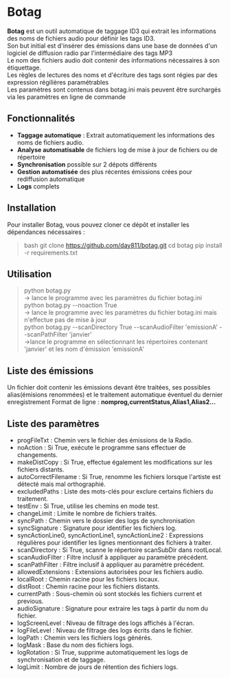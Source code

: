 # Botag 

**Botag** est un outil automatique de taggage ID3 qui extrait les informations des noms de fichiers audio pour définir les tags ID3.  
Son but initial est d'insérer des émissions dans une base de données d'un logiciel de diffusion radio par l'intermédiaire des tags MP3  
Le nom des fichiers audio doit contenir des informations nécessaires à son étiquettage.  
Les règles de lectures des noms et d'écriture des tags sont régies par des expression régilières paramétrables   
Les paramètres sont contenus dans botag.ini mais peuvent être surchargés via les paramètres en ligne de commande  

## Fonctionnalités ##

- **Taggage automatique** : Extrait automatiquement les informations des noms de fichiers audio.
- **Analyse automatisable** de fichiers log de mise à jour de fichiers ou  de répertoire
- **Synchronisation** possible sur 2 dépots différents
- **Gestion automatisée** des plus récentes émissions crées pour rediffusion automatique
- **Logs** complets

## Installation ##

Pour installer Botag, vous pouvez cloner ce dépôt et installer les dépendances nécessaires :

> bash 
> git clone https://github.com/day811/botag.git 
> cd botag 
> pip install -r requirements.txt 

## Utilisation ##

> python botag.py  
  -> lance le programme avec les paramètres du fichier botag.ini  
> python botag.py --noaction True   
  -> lance le programme avec les paramètres du fichier botag.ini mais n'effectue pas de mise à jour  
> python botag.py --scanDirectory True --scanAudioFilter 'emissionA' --scanPathFilter 'janvier'  
  ->lance le programme en sélectionnant les répertoires contenant 'janvier' et les nom d'émission 'emissionA'  

## Liste des émissions ##
Un fichier doit contenir les émissions devant être traitées, ses possibles alias(émisions renommées) et le traitement automatique éventuel du dernier enregistrement
Format de ligne : 
**nomprog,currentStatus,Alias1,Alias2...**


## Liste des paramètres ##

- progFileTxt : Chemin vers le fichier des émissions de la Radio.
- noAction : Si True, exécute le programme sans effectuer de changements.
- makeDistCopy : Si True, effectue également les modifications sur les fichiers distants.
- autoCorrectFilename : Si True, renomme les fichiers lorsque l'artiste est détecté mais mal orthographié.
- excludedPaths : Liste des mots-clés pour exclure certains fichiers du traitement.
- testEnv : Si True, utilise les chemins en mode test.
- changeLimit : Limite le nombre de fichiers traités.
- syncPath : Chemin vers le dossier des logs de synchronisation 
- syncSignature : Signature pour identifier les fichiers log.
- syncActionLine0, syncActionLine1, syncActionLine2 : Expressions régulières pour identifier les lignes mentionnant des fichiers à traiter.
- scanDirectory : Si True, scanne le répertoire scanSubDir dans rootLocal.
- scanAudioFilter : Filtre inclusif à appliquer au paramètre précédent.
- scanPathFilter : Filtre inclusif à appliquer au paramètre précédent.
- allowedExtensions : Extensions autorisées pour les fichiers audio.
- localRoot : Chemin racine pour les fichiers locaux.
- distRoot : Chemin racine pour les fichiers distants.
- currentPath : Sous-chemin où sont stockés les fichiers current et previous.
- audioSignature : Signature pour extraire les tags à partir du nom du fichier.
- logScreenLevel : Niveau de filtrage des logs affichés à l'écran.
- logFileLevel : Niveau de filtrage des logs écrits dans le fichier.
- logPath : Chemin vers les fichiers logs générés.
- logMask : Base du nom des fichiers logs.
- logRotation : Si True, supprime automatiquement les logs de synchronisation et de taggage.
- logLimit : Nombre de jours de rétention des fichiers logs.
